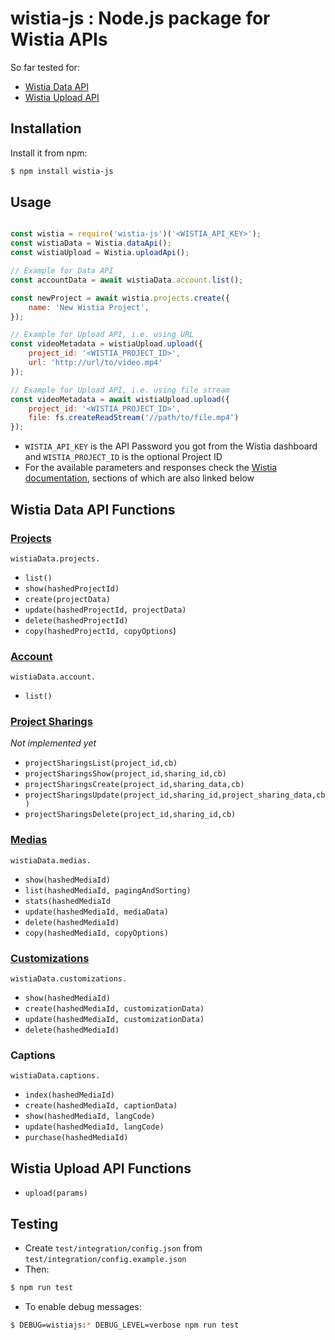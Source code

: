 
# wistia-js : Node.js package for Wistia APIs

So far tested for:

- [Wistia Data API](https://wistia.com/doc/data-api)
- [Wistia Upload API](https://wistia.com/doc/upload-api)

## Installation

Install it from npm:

```bash
$ npm install wistia-js
```

## Usage

```js

const wistia = require('wistia-js')('<WISTIA_API_KEY>');
const wistiaData = Wistia.dataApi();
const wistiaUpload = Wistia.uploadApi();

// Example for Data API
const accountData = await wistiaData.account.list();

const newProject = await wistia.projects.create({
	name: 'New Wistia Project',
});

// Example for Upload API, i.e. using URL
const videoMetadata = wistiaUpload.upload({
	project_id: '<WISTIA_PROJECT_ID>',
	url: 'http://url/to/video.mp4'
});

// Example for Upload API, i.e. using file stream
const videoMetadata = await wistiaUpload.upload({
	project_id: '<WISTIA_PROJECT_ID>',
	file: fs.createReadStream('//path/to/file.mp4')
});

```
* `WISTIA_API_KEY` is the API Password you got from the Wistia dashboard and `WISTIA_PROJECT_ID` is the optional Project ID
* For the available parameters and responses check the [Wistia documentation](https://wistia.com/doc/developers), sections of which are also linked below

## Wistia Data API Functions

### [Projects](https://wistia.com/doc/data-api#projects)

`wistiaData.projects.`
- `list()`
- `show(hashedProjectId)`
- `create(projectData)`
- `update(hashedProjectId, projectData)`
- `delete(hashedProjectId)`
- `copy(hashedProjectId, copyOptions`)

### [Account](https://wistia.com/doc/data-api#account)

`wistiaData.account.`
- `list()`

### [Project Sharings](https://wistia.com/doc/data-api#project_sharings)

*Not implemented yet*

- `projectSharingsList(project_id,cb)`
- `projectSharingsShow(project_id,sharing_id,cb)`
- `projectSharingsCreate(project_id,sharing_data,cb)`
- `projectSharingsUpdate(project_id,sharing_id,project_sharing_data,cb)`
- `projectSharingsDelete(project_id,sharing_id,cb)`

### [Medias](https://wistia.com/doc/data-api#medias)

`wistiaData.medias.`
- `show(hashedMediaId)`
- `list(hashedMediaId, pagingAndSorting)`
- `stats(hashedMediaId`
- `update(hashedMediaId, mediaData)`
- `delete(hashedMediaId)`
- `copy(hashedMediaId, copyOptions)`

### [Customizations](https://wistia.com/doc/data-api#customizations)

`wistiaData.customizations.`

- `show(hashedMediaId)`
- `create(hashedMediaId, customizationData)`
- `update(hashedMediaId, customizationData)`
- `delete(hashedMediaId)`

### Captions

`wistiaData.captions.`

- `index(hashedMediaId)`
- `create(hashedMediaId, captionData)`
- `show(hashedMediaId, langCode)`
- `update(hashedMediaId, langCode)`
- `purchase(hashedMediaId)`

## Wistia Upload API Functions

- `upload(params)`

## Testing
* Create `test/integration/config.json` from `test/integration/config.example.json`
* Then:

```bash
$ npm run test
```

* To enable debug messages:

```bash
$ DEBUG=wistiajs:* DEBUG_LEVEL=verbose npm run test
```
